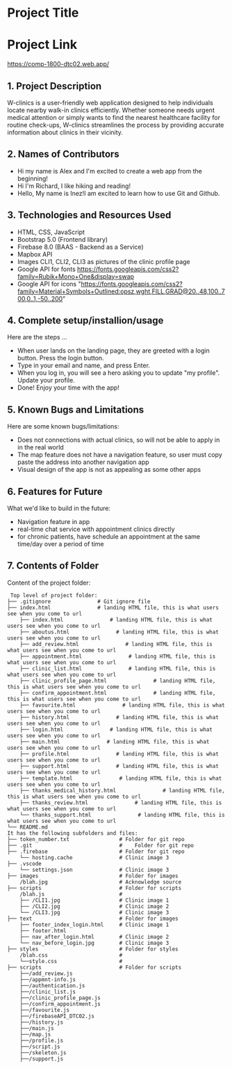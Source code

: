 # Project Title

# Project Link
https://comp-1800-dtc02.web.app/

## 1. Project Description
W-clinics is a user-friendly web application designed to help individuals locate nearby walk-in clinics efficiently. Whether someone needs urgent medical attention or simply wants to find the nearest healthcare facility for routine check-ups, W-clinics streamlines the process by providing accurate information about clinics in their vicinity. 

## 2. Names of Contributors
* Hi my name is Alex and I'm excited to create a web app from the beginning!
* Hi I'm Richard, I like hiking and reading!
* Hello, My name is Inez!I am excited to learn how to use Git and Github.

## 3. Technologies and Resources Used
* HTML, CSS, JavaScript
* Bootstrap 5.0 (Frontend library)
* Firebase 8.0 (BAAS - Backend as a Service)
* Mapbox API
* Images CLI1, CLI2, CLI3 as pictures of the clinic profile page
* Google API for fonts https://fonts.googleapis.com/css2?family=Rubik+Mono+One&display=swap
* Google API for icons "https://fonts.googleapis.com/css2?family=Material+Symbols+Outlined:opsz,wght,FILL,GRAD@20..48,100..700,0..1,-50..200"

## 4. Complete setup/installion/usage
Here are the steps ...
* When user lands on the landing page, they are greeted with a login button. Press the login button.
* Type in your email and name, and press Enter.
* When you log in, you will see a hero asking you to update "my profile". Update your profile.
* Done! Enjoy your time with the app!

## 5. Known Bugs and Limitations
Here are some known bugs/limitations:
* Does not connections with actual clinics, so will not be able to apply in in the real world
* The map feature does not have a navigation feature, so user must copy paste the address into another navigation app
* Visual design of the app is not as appealing as some other apps

## 6. Features for Future
What we'd like to build in the future:
* Navigation feature in app
* real-time chat service with appointment clinics directly
* for chronic patients, have schedule an appointment at the same time/day over a period of time
	
## 7. Contents of Folder
Content of the project folder:

```
 Top level of project folder: 
├── .gitignore               # Git ignore file
├── index.html               # landing HTML file, this is what users see when you come to url
    ├── index.html               # landing HTML file, this is what users see when you come to url
    ├── aboutus.html               # landing HTML file, this is what users see when you come to url
    ├── add_review.html               # landing HTML file, this is what users see when you come to url
    ├── appointment.html               # landing HTML file, this is what users see when you come to url
    ├── clinic_list.html               # landing HTML file, this is what users see when you come to url
    ├── clinic_profile_page.html               # landing HTML file, this is what users see when you come to url
    ├── confirm_appointment.html               # landing HTML file, this is what users see when you come to url
    ├── favourite.html               # landing HTML file, this is what users see when you come to url
    ├── history.html               # landing HTML file, this is what users see when you come to url
    ├── login.html               # landing HTML file, this is what users see when you come to url
    ├── main.html               # landing HTML file, this is what users see when you come to url
    ├── profile.html               # landing HTML file, this is what users see when you come to url
    ├── support.html               # landing HTML file, this is what users see when you come to url
    ├── template.html               # landing HTML file, this is what users see when you come to url
    ├── thanks_medical_history.html               # landing HTML file, this is what users see when you come to url
    ├── thanks_review.html               # landing HTML file, this is what users see when you come to url
    └── thanks_support.html               # landing HTML file, this is what users see when you come to url
└── README.md
It has the following subfolders and files:
├── token_number.txt                # Folder for git repo
├── .git                            #    Folder for git repo
├── .firebase                       # Folder for git repo
    └── hosting.cache               # Clinic image 3
├── .vscode              
    └── settings.json               # Clinic image 3
├── images                          # Folder for images
    /blah.jpg                       # Acknowledge source
├── scripts                         # Folder for scripts
    /blah.js                        # 
    ├── /CLI1.jpg                   # Clinic image 1
    ├── /CLI2.jpg                   # Clinic image 2
    └── /CLI3.jpg                   # Clinic image 3
├── text                            # Folder for images
    ├── footer_index_login.html     # Clinic image 1
    ├── footer.html  
    ├── nav_after_login.html        # Clinic image 2
    └── nav_before_login.jpg        # Clinic image 3
├── styles                          # Folder for styles
    /blah.css                       # 
    └──style.css                    # 
├── scripts                         # Folder for scripts
    ├──/add_review.js            
    ├──/appmnt-info.js                
    ├──/authentication.js                  
    ├──/clinic_list.js                 
    ├──/clinic_profile_page.js                 
    ├──/confirm_appointment.js                 
    ├──/favourite.js                 
    ├──/firebaseAPI_DTC02.js                 
    ├──/history.js                 
    ├──/main.js                 
    ├──/map.js 
    ├──/profile.js 
    ├──/script.js 
    ├──/skeleton.js 
    ├──/support.js 


```


